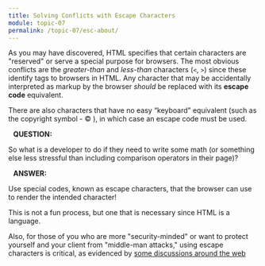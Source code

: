 ```yaml
---
title: Solving Conflicts with Escape Characters
module: topic-07
permalink: /topic-07/esc-about/
---
```


<div class="divider-heading"></div>

As you may have discovered, HTML specifies that certain characters are "reserved" or serve a special purpose for browsers. The most obvious conflicts are the _greater-than_ and _less-than_ characters (`<`, `>`) since these identify tags to browsers in HTML. Any character that may be accidentally interpreted as markup by the browser _should_ be replaced with its **escape code** equivalent.

There are also characters that have no easy “keyboard” equivalent (such as the copyright symbol - &#169; ), in which case an escape code must be used.

<div class="row">
  <div class="col-lg-12">
    <div class="bs-component">
      <div class="panel panel-danger">
        <div class="panel-heading">
          <h4 style="text-transform: uppercase; margin: inherit;">
            <i class="fa fa-question-circle" aria-hidden="true" style="margin-right: 10px"></i>
            Question:
          </h4>
        </div>
          <div class="panel-body">
            <p>So what is a developer to do if they need to write some math (or something else less stressful than including comparison operators in their page)?</p>
          </div>
      </div>
    </div>
  </div>
</div>
<div class="row">
  <div class="col-lg-12">
    <div class="bs-component">
      <div class="panel panel-success">
        <div class="panel-heading">
          <h4 style="text-transform: uppercase; margin: inherit;">
            <i class="fa fa-exclamation-circle" aria-hidden="true" style="margin-right: 10px"></i>
            Answer:
          </h4>
        </div>
          <div class="panel-body">
            <p>Use special codes, known as escape characters, that the browser can use to render the intended character!</p>
          </div>
      </div>
    </div>
  </div>
</div>


This is not a fun process, but one that is necessary since HTML is a language.

Also, for those of you who are more "security-minded" or want to protect yourself and your client from "middle-man attacks," using escape characters is critical, as evidenced by <a href="https://owasp-top-10-proactive-controls-2018.readthedocs.io/en/latest/c4-encode-escape-data.html" target="_new">some discussions around the web</a>
